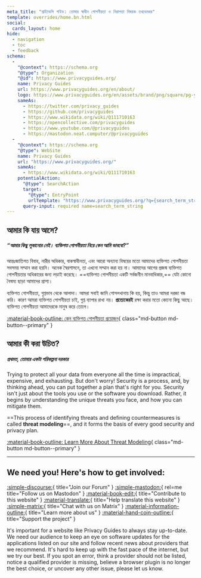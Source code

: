 ```yaml
---
meta_title: "প্রাইভেসি গাইড: তোমার স্বাধীন গোপনীয়তা ও নিরাপত্তা বিষয়ক তথ্যভাণ্ডার"
template: overrides/home.bn.html
social:
  cards_layout: home
hide:
  - navigation
  - toc
  - feedback
schema:
  - 
    "@context": https://schema.org
    "@type": Organization
    "@id": https://www.privacyguides.org/
    name: Privacy Guides
    url: https://www.privacyguides.org/en/about/
    logo: https://www.privacyguides.org/en/assets/brand/png/square/pg-yellow.png
    sameAs:
      - https://twitter.com/privacy_guides
      - https://github.com/privacyguides
      - https://www.wikidata.org/wiki/Q111710163
      - https://opencollective.com/privacyguides
      - https://www.youtube.com/@privacyguides
      - https://mastodon.neat.computer/@privacyguides
  - 
    "@context": https://schema.org
    "@type": WebSite
    name: Privacy Guides
    url: "https://www.privacyguides.org/"
    sameAs:
      - https://www.wikidata.org/wiki/Q111710163
    potentialAction:
      "@type": SearchAction
      target:
        "@type": EntryPoint
        urlTemplate: "https://www.privacyguides.org/?q={search_term_string}"
      query-input: required name=search_term_string
---
```


<!-- markdownlint-disable-next-line -->
## আমার কি যায় আসে?

##### “আমার কিছু লুকানোর নেই। ব্যক্তিগত গোপনীয়তা নিয়ে কেন আমি ভাববো?”

আন্তঃজাতিগত বিবাহ, নারীর অধিকার, বাকস্বাধীনতা, এবং আরো অন্যান্য বিষয়ের মতো আমাদের ব্যক্তিগত গোপনীয়তা সবসময় সম্মান করা হয়নি। অনেক স্বৈরশাসনে, তা এখনো সম্মান করা হয় না। আমাদের আগের প্রজন্ম ব্যক্তিগত গোপনীয়তার অধিকারের জন্য লড়াই করেছে। ==ব্যক্তিগত গোপনীয়তা একটি সর্বজনীন মানবাধিকার,== যেটা কোনো বৈষম্য ছাড়া আমাদের প্রাপ্য।

ব্যক্তিগত গোপনীয়তা, গুপ্তভাব থেকে আলাদা। আমরা সবাই জানি গোসলখানায় কি হয়, কিন্তু তাও আমরা দরজা বন্ধ করি। কারণ আমরা ব্যক্তিগত গোপনীয়তা চাই, গুপ্ত ব্যাপার রাখা নয়। **প্রত্যেকেরই** রক্ষা করার মতো কোনো কিছু আছে। ব্যক্তিগত গোপনীয়তা আমাদেরকে মানুষ করে তোলে।

[:material-book-outline: কেন ব্যক্তিগত গোপনীয়তা প্রয়োজন](basics/why-privacy-matters.md){ class="md-button md-button--primary" }

## আমার কী করা উচিত?

##### প্রথমত, তোমার একটা পরিকল্পনা দরকার

Trying to protect all your data from everyone all the time is impractical, expensive, and exhausting. But don't worry! Security is a process, and, by thinking ahead, you can put together a plan that's right for you. Security isn't just about the tools you use or the software you download. Rather, it begins by understanding the unique threats you face, and how you can mitigate them.

==This process of identifying threats and defining countermeasures is called **threat modeling**==, and it forms the basis of every good security and privacy plan.

[:material-book-outline: Learn More About Threat Modeling](basics/threat-modeling.md){ class="md-button md-button--primary" }

---

## We need you! Here's how to get involved:

[:simple-discourse:](https://discuss.privacyguides.net/){ title="Join our Forum" }
[:simple-mastodon:](https://mastodon.neat.computer/@privacyguides){ rel=me title="Follow us on Mastodon" }
[:material-book-edit:](https://github.com/privacyguides/privacyguides.org){ title="Contribute to this website" }
[:material-translate:](https://matrix.to/#/#pg-i18n:aragon.sh){ title="Help translate this website" }
[:simple-matrix:](https://matrix.to/#/#privacyguides:matrix.org){ title="Chat with us on Matrix" }
[:material-information-outline:](about/index.md){ title="Learn more about us" }
[:material-hand-coin-outline:](about/donate.md){ title="Support the project" }

It's important for a website like Privacy Guides to always stay up-to-date. We need our audience to keep an eye on software updates for the applications listed on our site and follow recent news about providers that we recommend. It's hard to keep up with the fast pace of the internet, but we try our best. If you spot an error, think a provider should not be listed, notice a qualified provider is missing, believe a browser plugin is no longer the best choice, or uncover any other issue, please let us know.
